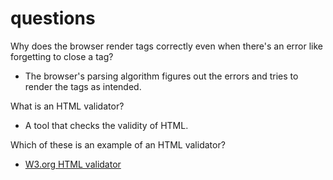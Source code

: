 # questions

Why does the browser render tags correctly even when there's an error like forgetting to close a tag?

* The browser's parsing algorithm figures out the errors and tries to render the tags as intended.

What is an HTML validator?

* A tool that checks the validity of HTML.

Which of these is an example of an HTML validator?

* [W3.org HTML validator](https://validator.w3.org)
